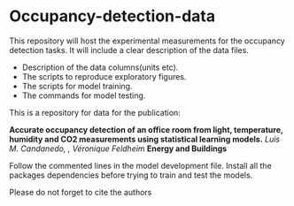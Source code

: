 # Occupancy-detection-data

This repository will host the experimental measurements for the occupancy detection tasks.
It will include a clear description of the data files.

* Description of the data columns(units etc).
* The scripts to reproduce exploratory figures.
* The scripts for model training.
* The commands for model testing.


This is a repository for data for the publication:

**Accurate occupancy detection of an office room from light, temperature, humidity and CO2 measurements using statistical learning models.** 
  *Luis M. Candanedo, , Véronique Feldheim* **Energy and Buildings**


Follow the commented lines in the model development file. Install all the packages dependencies before trying to train and test the models.

Please do not forget to cite the authors


